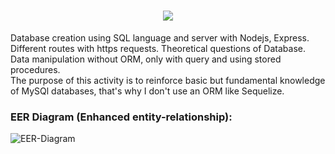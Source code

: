 <h1 align="center">
 <img align="center" src="https://readme-typing-svg.herokuapp.com?color=dce319&size=48&width=1000&duration=3000&height=81&center=true&vCenter=true&lines=La+Tablita+Server"/>
</h1>
Database creation using SQL language and server with Nodejs, Express. Different routes with https requests. Theoretical questions of Database. Data manipulation without ORM, only with query and using stored procedures. <br>
The purpose of this activity is to reinforce basic but fundamental knowledge of MySQl databases, that's why I don't use an ORM like Sequelize. 

### EER Diagram (Enhanced entity-relationship):

![EER-Diagram](https://user-images.githubusercontent.com/79542271/179872820-7a3fe1ed-2d79-4f52-99fb-3c7362418b6e.JPG)
